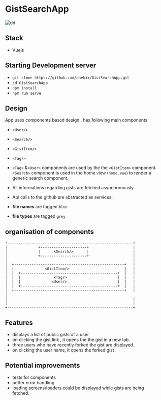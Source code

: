 # GistSearchApp 
![dd](http://i68.tinypic.com/28vsh1s.jpg)
## Stack
* Vuejs

## Starting Development server
* `git clone https://github.com/anekix/GistSearchApp.git`
* `cd GistSearchApp`
* `npm install`
* `npm run serve`

## Design 

App uses components based design , has following main components
* `<User/>`
* `<Search/>`
* `<GistItem/>`
* `<Tag/>`

* `<Tag>` &`<User>` components are used by the the `<GistItem>` component.
`<Search>` component is used in the home view (`home.vue`) to render a generic search component.

* All  informations regarding gists are fetched asynchronously.

* Api calls to the github are abstracted as services.
* **file names** are tagged `blue`
* **file types** are tagged `grey`


## organisation of components
```
+---------------------------------------------------------+
|              +---------------------+                    |
|              |      <Search/>      |                    |
|              +---------------------+                    |
|                                                         |
|  +--------------------------------------------------+   |
|  |              <GistItem/>                         |   |
|  |  +--------------------------------------------+  |   |
|  |  |               <Tag/>                       |  |   | 
|  |  |              <User/>                       |  |   |
|  |  +--------------------------------------------+  |   |
|  +--------------------------------------------------+   |                                               |
|                                                         |
|                                                         |
+---------------------------------------------------------+
```

## Features

* displays a list of public gists of a user
* on clicking the gist link , it opens the the gist in a new tab.
* three users who have recently forked the gist are displayed.
* on clicking the user name, it opens the forked gist .


## Potential improvements

* tests for components
* better error handling
* loading screens/loaders could be displayed while gists are being fetched.


